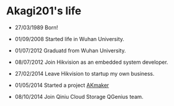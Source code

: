 Akagi201's life
===============

- 27/03/1989 Born!

- 01/09/2008 Started life in Wuhan University.

- 01/07/2012 Graduatd from Wuhan University.

- 08/07/2012 Join Hikvision as an embedded system developer.

- 27/02/2014 Leave Hikvision to startup my own business.

- 01/05/2014 Started a project [AKmaker](http://akmaker.com)

- 08/10/2014 Join Qiniu Cloud Storage QGenius team.

